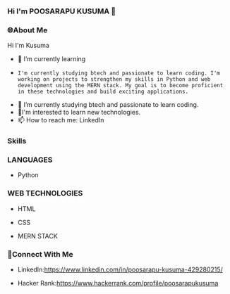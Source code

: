 ### Hi I'm POOSARAPU KUSUMA 👋




  ### 🌐About Me ###

Hi I'm Kusuma

- 🌱 I’m currently learning
-     I'm currently studying btech and passionate to learn coding. I'm working on projects to strengthen my skills in Python and web development using the MERN stack. My goal is to become proficient in these technologies and build exciting applications.
- 👯 I’m currently studying btech and passionate to learn coding.
- 👀I'm interested to learn new technologies.
- 📫 How to reach me: LinkedIn



### Skills ###

### LANGUAGES ###

- Python

### WEB TECHNOLOGIES ###

- HTML

- CSS

- MERN STACK


### 🔗Connect With Me ###

- LinkedIn:https://www.linkedin.com/in/poosarapu-kusuma-429280215/

- Hacker Rank:https://www.hackerrank.com/profile/poosarapukusuma


